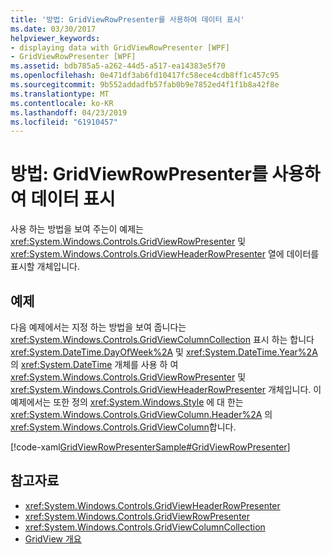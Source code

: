 ```yaml
---
title: '방법: GridViewRowPresenter를 사용하여 데이터 표시'
ms.date: 03/30/2017
helpviewer_keywords:
- displaying data with GridViewRowPresenter [WPF]
- GridViewRowPresenter [WPF]
ms.assetid: bdb785a5-a262-44d5-a517-ea14383e5f70
ms.openlocfilehash: 0e471df3ab6fd10417fc58ece4cdb8ff1c457c95
ms.sourcegitcommit: 9b552addadfb57fab0b9e7852ed4f1f1b8a42f8e
ms.translationtype: MT
ms.contentlocale: ko-KR
ms.lasthandoff: 04/23/2019
ms.locfileid: "61910457"
---
```

# <a name="how-to-display-data-by-using-gridviewrowpresenter"></a>방법: GridViewRowPresenter를 사용하여 데이터 표시
사용 하는 방법을 보여 주는이 예제는 <xref:System.Windows.Controls.GridViewRowPresenter> 및 <xref:System.Windows.Controls.GridViewHeaderRowPresenter> 열에 데이터를 표시할 개체입니다.  
  
## <a name="example"></a>예제  
 다음 예제에서는 지정 하는 방법을 보여 줍니다는 <xref:System.Windows.Controls.GridViewColumnCollection> 표시 하는 합니다 <xref:System.DateTime.DayOfWeek%2A> 및 <xref:System.DateTime.Year%2A> 의 <xref:System.DateTime> 개체를 사용 하 여 <xref:System.Windows.Controls.GridViewRowPresenter> 및 <xref:System.Windows.Controls.GridViewHeaderRowPresenter> 개체입니다. 이 예제에서는 또한 정의 <xref:System.Windows.Style> 에 대 한는 <xref:System.Windows.Controls.GridViewColumn.Header%2A> 의 <xref:System.Windows.Controls.GridViewColumn>합니다.  
  
 [!code-xaml[GridViewRowPresenterSample#GridViewRowPresenter](~/samples/snippets/csharp/VS_Snippets_Wpf/GridViewRowPresenterSample/CS/Window1.xaml#gridviewrowpresenter)]  
  
## <a name="see-also"></a>참고자료

- <xref:System.Windows.Controls.GridViewHeaderRowPresenter>
- <xref:System.Windows.Controls.GridViewRowPresenter>
- <xref:System.Windows.Controls.GridViewColumnCollection>
- [GridView 개요](gridview-overview.md)
